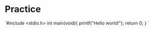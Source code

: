 # Practice
\`#include <stdio.h>
  int main(void){
    printf("Hello world!");
    return 0;
   }
   \`
